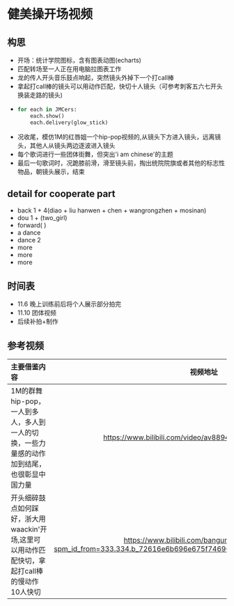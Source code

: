 # 健美操开场视频
## 构思
- 开场：统计学院图标，含有图表动图(echarts)
- 匹配转场至一人正在用电脑拉图表工作
- 龙的传人开头音乐鼓点响起，突然镜头外掉下一个打call棒
- 拿起打call棒的镜头可以用动作匹配，快切十人镜头（可参考刺客五六七开头换装走路的镜头)
- ```py
  for each in JMCers:
      each.show()
      each.delivery(glow_stick)
  ```
- 况收尾，模仿1M的红唇姐一个hip-pop视频的,从镜头下方进入镜头，远离镜头，其他人从镜头两边逐波进入镜头
- 每个歌词进行一些团体街舞，但突出'i am chinese'的主题
- 最后一句歌词时，况跪膝前滑，滑至镜头前，掏出统院院旗或者其他的标志性物品，朝镜头展示，结束
## detail for cooperate part
- back 1 + 4(diao + liu hanwen + chen + wangrongzhen + mosinan)
- dou 1 + (two_girl)
- forward( )
- a dance
- dance 2
- more
- more
- more
## 时间表
- 11.6 晚上训练前后将个人展示部分拍完
- 11.10 团体视频
- 后续补拍+制作
## 参考视频
| 主要借鉴内容 | 视频地址 | 时间段 |
| :-- | :--: | :--: |
| 1M的群舞hip-pop，一人到多人，多人到一人的切换，一些力量感的动作加到结尾，也很彰显中国力量 | https://www.bilibili.com/video/av8894358/?redirectFrom=h5 | 50s-1m10s & 10s-30s |
| 开头细碎鼓点如何踩好，浙大用waackin'开场,这里可以用动作匹配快切，拿起打call棒的慢动作10人快切 | https://www.bilibili.com/bangumi/play/ss28510?spm_id_from=333.334.b_72616e6b696e675f74696d696e675f67756f636875616e67.2 | 1m52s-2m |